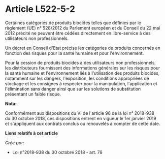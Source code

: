 # Article L522-5-2

Certaines catégories de produits biocides telles que définies par le règlement (UE) n° 528/2012 du Parlement européen et du
Conseil du 22 mai 2012 précité ne peuvent être cédées directement en libre-service à des utilisateurs non professionnels.

Un décret en Conseil d'Etat précise les catégories de produits concernés en fonction des risques pour la santé humaine et
pour l'environnement.

Pour la cession de produits biocides à des utilisateurs non professionnels, les distributeurs fournissent des informations
générales sur les risques pour la santé humaine et l'environnement liés à l'utilisation des produits biocides, notamment sur
les dangers, l'exposition, les conditions appropriées de stockage et les consignes à respecter pour la manipulation,
l'application et l'élimination sans danger ainsi que sur les solutions de substitution présentant un faible risque.

**Nota:**

Conformément aux dispositions du VI de l'article 96 de la loi n° 2018-938 du 30 octobre 2018, ces dispositions entrent en
vigueur le 1er janvier 2019 et s'appliquent aux contrats conclus ou renouvelés à compter de cette date.

**Liens relatifs à cet article**

_Créé par_:

  - Loi n°2018-938 du 30 octobre 2018 - art. 76
